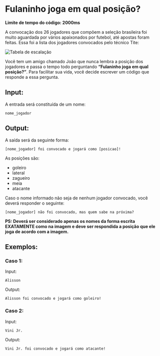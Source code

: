 # Fulaninho joga em qual posição?

**Limite de tempo do código: 2000ms**

A convocação dos 26 jogadores que compõem a seleção brasileira foi muito aguardada por vários apaixonados por futebol, até apostas foram feitas. Essa foi a lista dos jogadores convocados pelo técnico Tite:

![Tabela de escalação](https://cdn6.campograndenews.com.br/uploads/noticias/2022/11/07/ea941c97b7eaecb0b9972a50877ae08282306056.jpg)

Você tem um amigo chamado João que nunca lembra a posição dos jogadores e passa o tempo todo perguntando **“Fulaninho joga em qual posição?”**. Para facilitar sua vida, você decide escrever um código que responde a essa pergunta.

## Input:

A entrada será constituída de um nome:

```
nome_jogador
```


## Output:

A saída será da seguinte forma:

```
[nome_jogador] foi convocado e jogará como [posicao]!
```

As posições são:

- goleiro
- lateral
- zagueiro
- meia
- atacante

Caso o nome informado não seja de nenhum jogador convocado, você deverá responder o seguinte:

```
[nome_jogador] não foi convocado, mas quem sabe na próxima?
```

**PS: Deverá ser considerado apenas os nomes da forma escrita EXATAMENTE como na imagem e deve ser respondida a posição que ele joga de acordo com a imagem.**

## Exemplos:

### Caso 1:

Input:
```
Alisson
```

Output:
```
Alisson foi convocado e jogará como goleiro!
```

### Caso 2:

Input:
```
Vini Jr.
```

Output:
```
Vini Jr. foi convocado e jogará como atacante!
```
